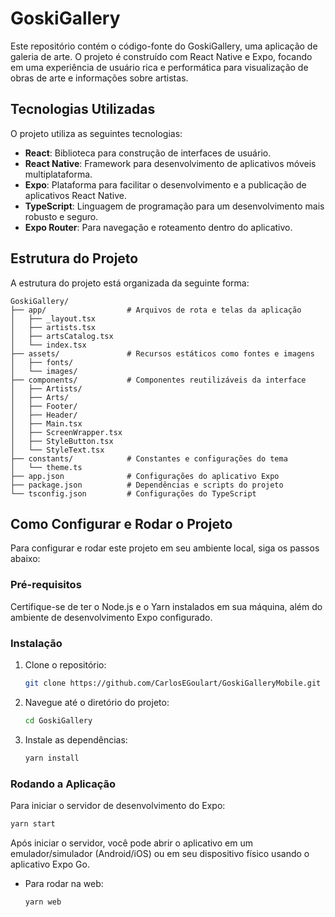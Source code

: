 # GoskiGallery

Este repositório contém o código-fonte do GoskiGallery, uma aplicação de galeria de arte.
O projeto é construído com React Native e Expo, focando em uma experiência de usuário rica e performática para visualização de obras de arte e informações sobre artistas.

## Tecnologias Utilizadas

O projeto utiliza as seguintes tecnologias:

- **React**: Biblioteca para construção de interfaces de usuário.
- **React Native**: Framework para desenvolvimento de aplicativos móveis multiplataforma.
- **Expo**: Plataforma para facilitar o desenvolvimento e a publicação de aplicativos React Native.
- **TypeScript**: Linguagem de programação para um desenvolvimento mais robusto e seguro.
- **Expo Router**: Para navegação e roteamento dentro do aplicativo.

## Estrutura do Projeto

A estrutura do projeto está organizada da seguinte forma:

```
GoskiGallery/
├── app/                  # Arquivos de rota e telas da aplicação
│   ├── _layout.tsx
│   ├── artists.tsx
│   ├── artsCatalog.tsx
│   └── index.tsx
├── assets/               # Recursos estáticos como fontes e imagens
│   ├── fonts/
│   └── images/
├── components/           # Componentes reutilizáveis da interface
│   ├── Artists/
│   ├── Arts/
│   ├── Footer/
│   ├── Header/
│   ├── Main.tsx
│   ├── ScreenWrapper.tsx
│   ├── StyleButton.tsx
│   └── StyleText.tsx
├── constants/            # Constantes e configurações do tema
│   └── theme.ts
├── app.json              # Configurações do aplicativo Expo
├── package.json          # Dependências e scripts do projeto
└── tsconfig.json         # Configurações do TypeScript
```

## Como Configurar e Rodar o Projeto

Para configurar e rodar este projeto em seu ambiente local, siga os passos abaixo:

### Pré-requisitos

Certifique-se de ter o Node.js e o Yarn instalados em sua máquina, além do ambiente de desenvolvimento Expo configurado.

### Instalação

1. Clone o repositório:
   ```bash
   git clone https://github.com/CarlosEGoulart/GoskiGalleryMobile.git
   ```
2. Navegue até o diretório do projeto:
   ```bash
   cd GoskiGallery
   ```
3. Instale as dependências:
   ```bash
   yarn install
   ```

### Rodando a Aplicação

Para iniciar o servidor de desenvolvimento do Expo:

```bash
yarn start
```

Após iniciar o servidor, você pode abrir o aplicativo em um emulador/simulador (Android/iOS) ou em seu dispositivo físico usando o aplicativo Expo Go.

- Para rodar na web:
  ```bash
  yarn web
  ```
